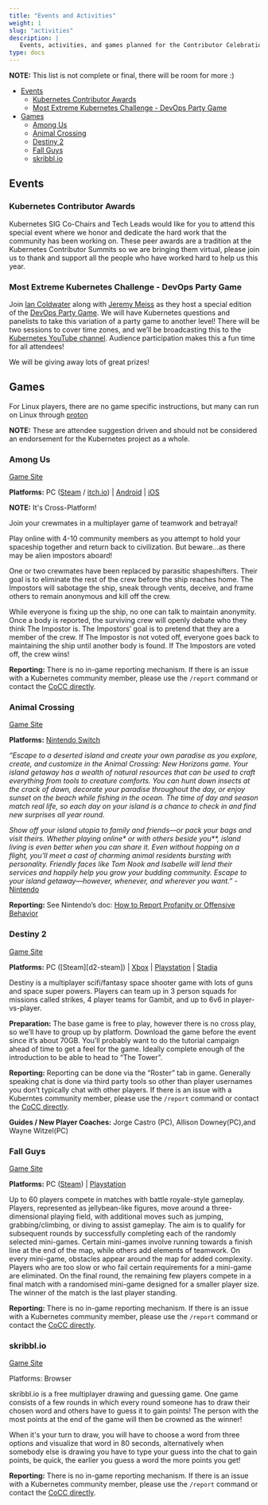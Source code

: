 ```yaml
---
title: "Events and Activities"
weight: 1
slug: "activities"
description: |
   Events, activities, and games planned for the Contributor Celebration
type: docs
---
```


**NOTE:** This list is not complete or final, there will be room for more :)
- [Events](#events)
  - [Kubernetes Contributor Awards](#kubernetes-contributor-awards)
  - [Most Extreme Kubernetes Challenge - DevOps Party Game](#most-extreme-kubernetes-challenge---devops-party-game)
- [Games](#games)
  - [Among Us](#among-us)
  - [Animal Crossing](#animal-crossing)
  - [Destiny 2](#destiny-2)
  - [Fall Guys](#fall-guys)
  - [skribbl.io](#skribblio)

## Events

### Kubernetes Contributor Awards

Kubernetes SIG Co-Chairs and Tech Leads would like for you to attend this special
event where we honor and dedicate the hard work that the community has been
working on. These peer awards are a tradition at the Kubernetes Contributor
Summits so we are bringing them virtual, please join us to thank and support all
the people who have worked hard to help us this year.

### Most Extreme Kubernetes Challenge - DevOps Party Game

Join [Ian Coldwater] along with [Jeremy Meiss] as they host a special edition of
the [DevOps Party Game]. We will have Kubernetes questions and panelists to take
this variation of a party game to another level! There will be two sessions to
cover time zones, and we’ll be broadcasting this to the [Kubernetes YouTube channel].
Audience participation makes this a fun time for all attendees!

We will be giving away lots of great prizes!

[Ian Coldwater]: https://twitter.com/iancoldwater
[Jeremy Meiss]: https://twitter.com/IAmJerdog
[DevOps Party Game]: https://devopspartygames.com/
[Kubernetes YouTube channel]: http://youtube.com/kubernetescommunity

## Games

For Linux players, there are no game specific instructions, but many
can run on Linux through [proton](https://www.protondb.com/)

**NOTE:** These are attendee suggestion driven and should not be considered an
endorsement for the Kubernetes project as a whole.

### Among Us

[Game Site](https://innersloth.itch.io/among-us)

**Platforms:** PC ([Steam][au-steam] / [itch.io][au-itch]) | [Android][au-android] | [iOS][au-ios]

**NOTE:** It's Cross-Platform!

Join your crewmates in a multiplayer game of teamwork and betrayal!

Play online with 4-10 community members as you attempt to hold your spaceship
together and return back to civilization. But beware...as there may be alien
impostors aboard!

One or two crewmates have been replaced by parasitic shapeshifters. Their goal
is to eliminate the rest of the crew before the ship reaches home. The Impostors
will sabotage the ship, sneak through vents, deceive, and frame others to
remain anonymous and kill off the crew.

While everyone is fixing up the ship, no one can talk to maintain anonymity.
Once a body is reported, the surviving crew will openly debate who they think
The Impostor is. The Impostors’ goal is to pretend that they are a member of
the crew. If The Impostor is not voted off, everyone goes back to maintaining
the ship until another body is found. If The Impostors are voted off, the crew
wins!


**Reporting:** There is no in-game reporting mechanism. If there is an issue
with a Kubernetes community member, please use the `/report` command or contact
the [CoCC directly].

[au-steam]: https://store.steampowered.com/app/945360/Among_Us/
[au-itch]: https://innersloth.itch.io/among-us
[au-android]: https://play.google.com/store/apps/details?id=com.innersloth.spacemafia
[au-ios]: https://itunes.apple.com/us/app/among-us/id1351168404?ls=1&mt=8

### Animal Crossing

[Game Site][ac-site]

**Platforms:** [Nintendo Switch][ac-switch]

<i>“Escape to a deserted island and create your own paradise as you explore,
create, and customize in the Animal Crossing: New Horizons game. Your island
getaway has a wealth of natural resources that can be used to craft everything
from tools to creature comforts. You can hunt down insects at the crack of dawn,
decorate your paradise throughout the day, or enjoy sunset on the beach while
fishing in the ocean. The time of day and season match real life, so each day
on your island is a chance to check in and find new surprises all year round.

Show off your island utopia to family and friends—or pack your bags and visit
theirs. Whether playing online* or with others beside you**, island living is
even better when you can share it. Even without hopping on a flight, you’ll meet
a cast of charming animal residents bursting with personality. Friendly faces
like Tom Nook and Isabelle will lend their services and happily help you grow
your budding community. Escape to your island getaway—however, whenever, and
wherever you want.”</i> - [Nintendo][ac-nin]

**Reporting:** See Nintendo’s doc:
[How to Report Profanity or Offensive Behavior][ac-report]

[ac-site]: https://www.animal-crossing.com/new-horizons/
[ac-switch]: https://www.nintendo.com/games/detail/animal-crossing-new-horizons-switch/
[ac-nin]: https://www.nintendo.com/games/detail/animal-crossing-new-horizons-switch/
[ac-report]: https://en-americas-support.nintendo.com/app/answers/detail/a_id/49140/~/how-to-report-profanity-or-offensive-behavior-%28animal-crossing%3A-new-horizons%29


### Destiny 2

[Game Site][d2-site]

**Platforms:** PC ([Steam][d2-steam]) | [Xbox][d2-xbox] | [Playstation][d2-ps] | [Stadia][d2-stadia]

Destiny is a multiplayer scifi/fantasy space shooter game with lots of guns and
space super powers. Players can team up in 3 person squads for missions called
strikes, 4 player teams for Gambit, and up to 6v6 in player-vs-player.

**Preparation:** The base game is free to play, however there is no cross play,
so we’ll have to group up by platform. Download the game before the event since
it’s about 70GB. You’ll probably want to do the tutorial campaign ahead of time
to get a feel for the game. Ideally complete enough of the introduction to be
able to head to “The Tower”.

**Reporting:** Reporting can be done via the “Roster” tab in game. Generally
speaking chat is done via third party tools so other than player usernames you
don’t typically chat with other players. If there is an issue with a Kuberntes
community member, please use the `/report` command or contact the [CoCC directly].

**Guides / New Player Coaches:** Jorge Castro (PC), Allison Downey(PC),and Wayne
Witzel(PC)

[d2-site]: https://www.bungie.net/
[d2-pc]: https://store.steampowered.com/app/1085660/Destiny_2/
[d2-xbox]: https://www.xbox.com/en-US/games/destiny-2
[d2-ps]: https://store.playstation.com/en-us/product/UP0002-CUSA05042_00-DESTINYTHEGAME02
[d2-stadia]: https://stadia.google.com/

### Fall Guys

[Game Site][fg-site]

**Platforms:** PC ([Steam][fg-steam]) | [Playstation][fg-ps]

Up to 60 players compete in matches with battle royale-style gameplay. Players,
represented as jellybean-like figures, move around a three-dimensional playing
field, with additional moves such as jumping, grabbing/climbing, or diving to
assist gameplay. The aim is to qualify for subsequent rounds by successfully
completing each of the randomly selected mini-games. Certain mini-games involve
running towards a finish line at the end of the map, while others add elements
of teamwork. On every mini-game, obstacles appear around the map for added
complexity. Players who are too slow or who fail certain requirements for a
mini-game are eliminated. On the final round, the remaining few players compete
in a final match with a randomised mini-game designed for a smaller player size.
The winner of the match is the last player standing.

**Reporting:** There is no in-game reporting mechanism. If there is an issue with
a Kubernetes community member, please use the `/report` command or contact the
[CoCC directly].

[fg-site]: https://fallguys.com/
[fg-steam]: https://store.steampowered.com/app/1097150/Fall_Guys_Ultimate_Knockout/
[fg-ps]: https://www.playstation.com/en-us/games/fall-guys-ultimate-knockout-ps4/


### skribbl.io

[Game Site][sk-site]

Platforms: Browser

skribbl.io is a free multiplayer drawing and guessing game. One game consists of
a few rounds in which every round someone has to draw their chosen word and others
have to guess it to gain points! The person with the most points at the end of
the game will then be crowned as the winner!

When it's your turn to draw, you will have to choose a word from three options
and visualize that word in 80 seconds, alternatively when somebody else is
drawing you have to type your guess into the chat to gain points, be quick, the
earlier you guess a word the more points you get!

**Reporting:** There is no in-game reporting mechanism. If there is an issue
with a Kubernetes community member, please use the `/report` command or contact
the [CoCC directly].

[sk-site]: https://skribble.io


[CoCC directly]: https://git.k8s.io/community/code-of-conduct.md